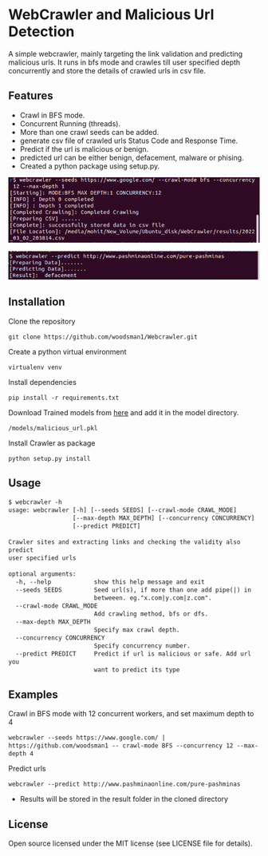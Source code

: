 # WebCrawler and Malicious Url Detection

A simple webcrawler, mainly targeting the link validation and predicting malicious urls. It runs in bfs mode and crawles till user specified depth concurrently and store the details of crawled urls in csv file.

## Features
 - Crawl in BFS mode.
 - Concurrent Running (threads).
 - More than one crawl seeds can be added.
 - generate csv file of crawled urls Status Code and Response Time.
 - Predict if the url is malicious or benign.
 - predicted url can be either benign, defacement, malware or phising.
 - Created a python package using setup.py.

![](/results/crawl.png)

![](/results/predict.png)


## Installation

Clone the repository
```
git clone https://github.com/woodsman1/Webcrawler.git
```

Create a python virtual environment
```
virtualenv venv
```

Install dependencies
```
pip install -r requirements.txt
```

Download Trained models from [here](https://drive.google.com/file/d/1TCwEPexcSwWKj2Lw0dUm_q5QXVmgYpWA/view?usp=sharing) and add it in the model directory.
```
/models/malicious_url.pkl
```

Install Crawler as package
```
python setup.py install
```

## Usage

```text
$ webcrawler -h
usage: webcrawler [-h] [--seeds SEEDS] [--crawl-mode CRAWL_MODE]
                  [--max-depth MAX_DEPTH] [--concurrency CONCURRENCY]
                  [--predict PREDICT]

Crawler sites and extracting links and checking the validity also predict
user specified urls

optional arguments:
  -h, --help            show this help message and exit
  --seeds SEEDS         Seed url(s), if more than one add pipe(|) in
                        betweeen. eg."x.com|y.com|z.com".
  --crawl-mode CRAWL_MODE
                        Add crawling method, bfs or dfs.
  --max-depth MAX_DEPTH
                        Specify max crawl depth.
  --concurrency CONCURRENCY
                        Specify concurrency number.
  --predict PREDICT     Predict if url is malicious or safe. Add url you
                        want to predict its type

```


## Examples

Crawl in BFS mode with 12 concurrent workers, and set maximum depth to 4

```
webcrawler --seeds https://www.google.com/ | https://github.com/woodsman1 -- crawl-mode BFS --concurrency 12 --max-depth 4
```

Predict urls

```
webcrawler --predict http://www.pashminaonline.com/pure-pashminas
```

* Results will be stored in the result folder in the cloned directory

## License

Open source licensed under the MIT license (see LICENSE file for details).